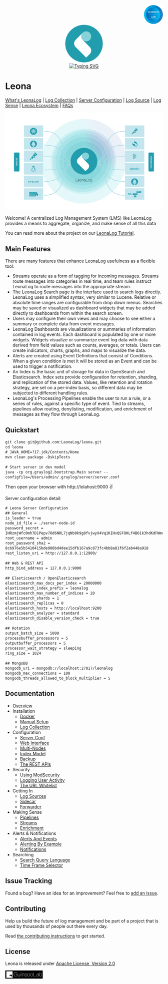 <div align="right">
    <img src="https://raw.githubusercontent.com/LeonaLog/leona/main/misc/assets/guinsoolab-badge.png" width=60 alt="badge">
</div>
<div align="center">
    <img src="https://raw.githubusercontent.com/LeonaLog/leona/main/misc/assets/graylog.svg" width=120 alt="logo" />
    <br />
    <a href="https://git.io/typing-svg"><img src="https://readme-typing-svg.demolab.com?font=Fira+Code&weight=600&size=14&pause=1000&color=299DAD&center=true&width=435&lines=Security+and+Log+Data+Done+Right" alt="Typing SVG" /></a>
</div>

# Leona

[What's LeonaLog](https://ciusji.gitbook.io/leona/) |
[Log Collection](https://ciusji.gitbook.io/leona/installation/log-collection) |
[Server Configuration](https://ciusji.gitbook.io/leona/configuration/server-conf) |
[Log Source](https://ciusji.gitbook.io/leona/getting-in/log-sources) |
[Log Sense](https://ciusji.gitbook.io/leona/making-sense/pipelines) |
[Leona Ecosystem](https://ciusji.gitbook.io/leona/appendix/ecosystem) |
[FAQs](https://ciusji.gitbook.io/leona/appendix/faqs)

![leona-hero](./misc/assets/leona-hero.png)

Welcome! A centralized Log Management System (LMS) like LeonaLog provides a means to aggregate, organize, and make sense
of all this data

You can read more about the project on our [LeonaLog Tutorial](https://ciusji.gitbook.io/leona).

## Main Features

There are many features that enhance LeonaLog usefulness as a flexible tool:

- Streams operate as a form of tagging for incoming messages. Streams route messages into categories in real time, and
  team rules instruct LeonaLog to route messages into the appropriate stream.
- The LeonaLog Search page is the interface used to search logs directly. LeonaLog uses a simplified syntax, very
  similar to Lucene. Relative or absolute time ranges are configurable from drop down menus. Searches may be saved or
  visualized as dashboard widgets that may be added directly to dashboards from within the search screen.
- Users may configure their own views and may choose to see either a summary or complete data from event messages.
- LeonaLog Dashboards are visualizations or summaries of information contained in log events. Each dashboard is
  populated by one or more widgets. Widgets visualize or summarize event log data with data derived from field values
  such as counts, averages, or totals. Users can create indicators, charts, graphs, and maps to visualize the data.
- Alerts are created using Event Definitions that consist of Conditions. When a given condition is met it will be stored
  as an Event and can be used to trigger a notification.
- An Index is the basic unit of storage for data in OpenSearch and Elasticsearch. Index sets provide configuration for
  retention, sharding, and replication of the stored data. Values, like retention and rotation strategy, are set on a
  per-index basis, so different data may be subjected to different handling rules.
- LeonaLog's Processing Pipelines enable the user to run a rule, or a series of rules, against a specific type of event.
  Tied to streams, pipelines allow routing, denylisting, modification, and enrichment of messages as they flow through
  LeonaLog.

## Quickstart

```shell
git clone git@github.com:LeonaLog/leona.git
cd leona
# JAVA_HOME=?17.jdk/Contents/Home
mvn clean package -DskipTests

# Start server in dev model
java -cp org.graylog2.bootstrap.Main server --configfile=/Users/admin/.graylog/server/server.conf
```

Then open your browser with http://lolahost:9000 ✌

Server configuration detail:

```shell
# Leona Server Configuration
## General
is_leader = true
node_id_file = ./server-node-id
password_secret = IHRzmjWfc0mh7D1Pepv7Od6NRL7jqNb0k9g8fvjwyX4Vq1KIHvQSFOHLf4BO1k3hdKdFWmceKwy46BGqIk2NurWAUYSedspb
root_username = admin
root_password_sha2 = 8c6976e5b5410415bde908bd4dee15dfb167a9c873fc4bb8a81f6f2ab448a918
rest_listen_uri = http://127.0.0.1:12900/

## Web & REST API
http_bind_address = 127.0.0.1:9000

## Elasticsearch / OpenElasticsearch
elasticsearch_max_docs_per_index = 20000000
elasticsearch_index_prefix = leonalog
elasticsearch_max_number_of_indices = 20
elasticsearch_shards = 1
elasticsearch_replicas = 0
elasticsearch_hosts = http://localhost:9200
elasticsearch_analyzer = standard
elasticsearch_disable_version_check = true

## Rotation
output_batch_size = 5000
processbuffer_processors = 5
outputbuffer_processors = 5
processor_wait_strategy = sleeping
ring_size = 1024

## MongoDB
mongodb_uri = mongodb://localhost:27017/leonalog
mongodb_max_connections = 100
mongodb_threads_allowed_to_block_multiplier = 5
```

## Documentation

- [Overview](https://ciusji.gitbook.io/leona)
- Installation
    - [Docker](https://ciusji.gitbook.io/leona/installation/docker)
    - [Manual Setup](https://ciusji.gitbook.io/leona/installation/manual-setup)
    - [Log Collection](https://ciusji.gitbook.io/leona/installation/log-collection)
- Configuration
    - [Server Conf](https://ciusji.gitbook.io/leona/configuration/server-conf)
    - [Web Interface](https://ciusji.gitbook.io/leona/configuration/web-interface)
    - [Multi-Nodes](https://ciusji.gitbook.io/leona/configuration/multi-nodes)
    - [Index Model](https://ciusji.gitbook.io/leona/configuration/index-model)
    - [Backup](https://ciusji.gitbook.io/leona/configuration/backup)
    - [The REST APIs](https://ciusji.gitbook.io/leona/configuration/the-rest-apis)
- Security
    - [Using ModSecurity](https://ciusji.gitbook.io/leona/security/using-modsecurity)
    - [Logging User Activity](https://ciusji.gitbook.io/leona/security/logging-user-activity)
    - [The URL Whitelist](https://ciusji.gitbook.io/leona/security/the-url-whitelist)
- Getting In
    - [Log Sources](https://ciusji.gitbook.io/leona/getting-in/log-sources)
    - [Sidecar](https://ciusji.gitbook.io/leona/getting-in/sidecar)
    - [Forwarder](https://ciusji.gitbook.io/leona/getting-in/forwarder/forward-installation)
- Making Sense
    - [Pipelines](https://ciusji.gitbook.io/leona/making-sense/pipelines)
    - [Streams](https://ciusji.gitbook.io/leona/making-sense/streams)
    - [Enrichment](https://ciusji.gitbook.io/leona/making-sense/enrichment)
- Alerts & Notifications
    - [Alerts And Events](https://ciusji.gitbook.io/leona/alerts-and-notifications/alerts-and-events)
    - [Alerting By Example](https://ciusji.gitbook.io/leona/alerts-and-notifications/alerting-by-example)
    - [Notifications](https://ciusji.gitbook.io/leona/alerts-and-notifications/notifications)
- Searching
    - [Search Query Language](https://ciusji.gitbook.io/leona/searching/search-query-language)
    - [Time Frame Selector](https://ciusji.gitbook.io/leona/searching/time-frame-selector)

## Issue Tracking

Found a bug? Have an idea for an improvement? Feel free
to [add an issue](https://github.com/LeonaLog/leona/issues/new/choose).

## Contributing

Help us build the future of log management and be part of a project that is used by thousands of people out there every
day.

Read [the contributing instructions](CONTRIBUTING.md) to get started.

## License

Leona is released under [Apache License, Version 2.0](http://www.apache.org/licenses/LICENSE-2.0)

<img src="https://raw.githubusercontent.com/GuinsooLab/glab/main/src/images/guinsoolab-group.svg" width="120" alt="license" />
